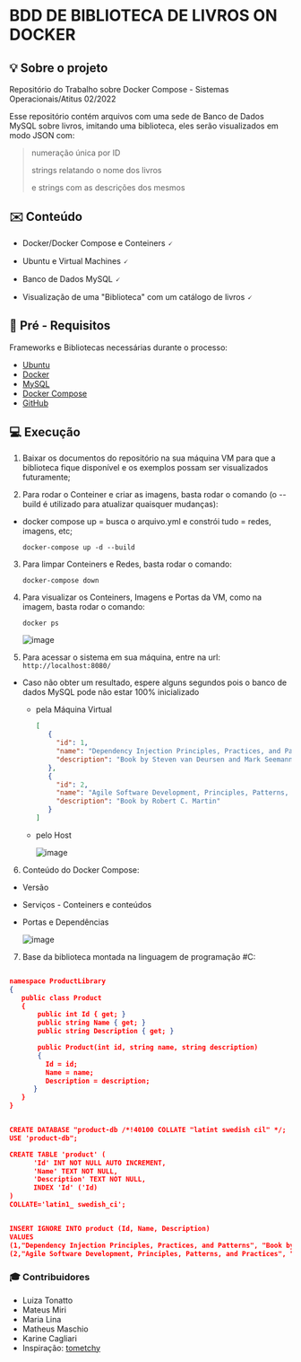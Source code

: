 # BDD DE BIBLIOTECA DE LIVROS ON DOCKER 
<div id="top"></div>

## 💡 Sobre o projeto
Repositório do Trabalho sobre Docker Compose - Sistemas Operacionais/Atitus 02/2022

Esse repositório contém arquivos com uma sede de Banco de Dados MySQL sobre livros, imitando uma biblioteca, eles serão visualizados em modo JSON com:
>
> numeração única por ID
>
> strings relatando o nome dos livros
>
> e strings com as descrições dos mesmos
>

## :envelope: Conteúdo

* Docker/Docker Compose e Conteiners 🗸

* Ubuntu e Virtual Machines 🗸

* Banco de Dados MySQL 🗸

* Visualização de uma "Biblioteca" com um catálogo de livros 🗸


## 👀 Pré - Requisitos

Frameworks e Bibliotecas necessárias durante o processo:

* [Ubuntu](https://ubuntu.com/download)
* [Docker](https://docs.docker.com/engine/install/ubuntu/)
* [MySQL](https://www.mysql.com/downloads/)
* [Docker Compose](https://docs.docker.com/compose/install/)
* [GitHub](https://github.com/tometchy/Docker-compose-dotnet-core-and-mysql.git)


## 💻 Execução 

1. Baixar os documentos do repositório na sua máquina VM para que a biblioteca fique disponível e os exemplos possam ser visualizados futuramente;


2. Para rodar o Conteiner e criar as imagens, basta rodar o comando (o --build é utilizado para atualizar quaisquer mudanças): 
 * docker compose up = busca o arquivo.yml e constrói tudo = redes, imagens, etc; 
   
     ```
     docker-compose up -d --build
     ```
     
     
     
 3. Para limpar Conteiners e Redes, basta rodar o comando: 
 
   
     ```
     docker-compose down 
     ```
     
 
 4. Para visualizar os Conteiners, Imagens e Portas da VM, como na imagem, basta rodar o comando: 
 
     ```
     docker ps
     ```
     ![image](https://user-images.githubusercontent.com/106711311/203683938-805d603a-0434-4ed5-b874-dae7454a4a72.png)

5. Para acessar o sistema em sua máquina, entre na url:   ``` http://localhost:8080/ ```
* Caso não obter um resultado, espere alguns segundos pois o banco de dados MySQL pode não estar 100% inicializado
 
   * pela Máquina Virtual
   
       ``` json
      [
          {
            "id": 1,
            "name": "Dependency Injection Principles, Practices, and Patterns",
            "description": "Book by Steven van Deursen and Mark Seemann"
          },
          {
            "id": 2,
            "name": "Agile Software Development, Principles, Patterns, and Practices",
            "description": "Book by Robert C. Martin"
          }
      ]
       ```
   
   * pelo Host
   
      ![image](https://user-images.githubusercontent.com/106711311/203680530-9f501419-fba8-4143-a4ee-7d3201af9fcf.png)

   


 6. Conteúdo do Docker Compose:
 * Versão
 * Serviços - Conteiners e conteúdos
 * Portas e Dependências
 
     ![image](https://user-images.githubusercontent.com/106711311/203834714-d51db65b-4e8c-4cac-9157-0e53e03006f7.png)

 7. Base da biblioteca montada na linguagem de programação #C: 

 ``` json

namespace ProductLibrary
{
    public class Product
    {
        public int Id { get; }
        public string Name { get; }
        public string Description { get; }

        public Product(int id, string name, string description)
        {
          Id = id;
          Name = name;
          Description = description;
       }
    }
}

 ```


 ``` json

CREATE DATABASE "product-db /*!40100 COLLATE "latint swedish cil" */;
USE 'product-db";

CREATE TABLE 'product' (
       'Id' INT NOT NULL AUTO INCREMENT,
       'Name' TEXT NOT NULL,
       'Description' TEXT NOT NULL,
       INDEX 'Id' ('Id)
)
COLLATE='latin1_ swedish_ci';


INSERT IGNORE INTO product (Id, Name, Description)
VALUES
(1,"Dependency Injection Principles, Practices, and Patterns", "Book by Steven van Deursen and Mark Seemann"),
(2,"Agile Software Development, Principles, Patterns, and Practices", "Book by Robert C. Martin");

 ```

### :mortar_board: Contribuidores

* Luiza Tonatto
* Mateus Miri
* Maria Lina
* Matheus Maschio
* Karine Cagliari
* Inspiração: [tometchy](https://github.com/tometchy/Docker-compose-dotnet-core-and-mysql.git)

